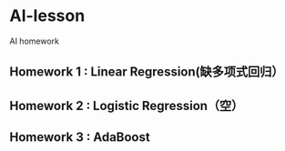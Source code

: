 # AI-lesson
AI homework

Homework 1 : Linear Regression(缺多项式回归）
------------------------------
Homework 2 : Logistic Regression（空）
------------------------------
Homework 3 : AdaBoost
------------------------------
